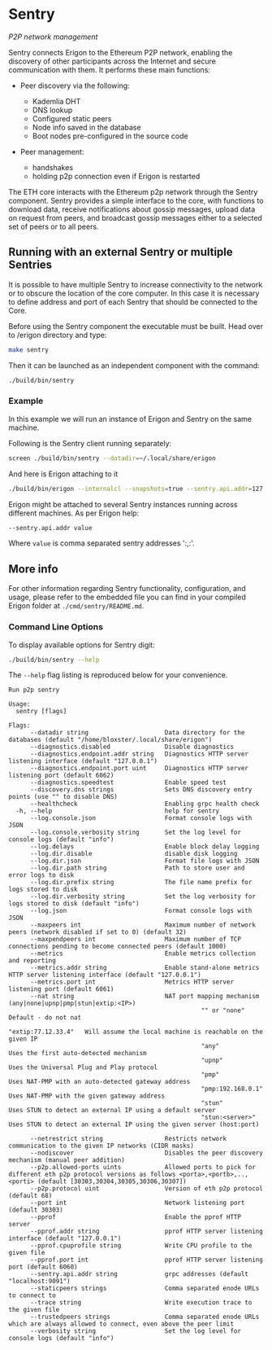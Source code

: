 # Sentry
*P2P network management*

Sentry connects Erigon to the Ethereum P2P network, enabling the discovery of other participants across the Internet and secure communication with them. It performs these main functions: 

- Peer discovery via the following:
    - Kademlia DHT
    - DNS lookup
    - Configured static peers
    - Node info saved in the database
    - Boot nodes pre-configured in the source code

- Peer management:
    - handshakes
    - holding p2p connection even if Erigon is restarted

The ETH core interacts with the Ethereum p2p network through the Sentry component. Sentry provides a simple interface to the core, with functions to download data, receive notifications about gossip messages, upload data on request from peers, and broadcast gossip messages either to a selected set of peers or to all peers.

## Running with an external Sentry or multiple Sentries

It is possible to have multiple Sentry to increase connectivity to the network or to obscure the location of the core computer. In this case it is necessary to define address and port of each Sentry that should be connected to the Core.

Before using the Sentry component the executable must be built. Head over to /erigon directory and type:

```bash
make sentry
```

Then it can be launched as an independent component with the command:

```bash
./build/bin/sentry
```

### Example

In this example we will run an instance of Erigon and Sentry on the same machine.

Following is the Sentry client running separately:  

```bash
screen ./build/bin/sentry --datadir=~/.local/share/erigon
```

And here is Erigon attaching to it

```bash
./build/bin/erigon --internalcl --snapshots=true --sentry.api.addr=127.0.0.1:9091
```

Erigon might be attached to several Sentry instances running across different machines. As per Erigon help:

```bash
--sentry.api.addr value
```
Where `value` is comma separated sentry addresses '<host>:<port>,<host>:<port>'.

## More info

For other information regarding Sentry functionality, configuration, and usage, please refer to the embedded file you can find in your compiled Erigon folder at `./cmd/sentry/README.md`.

### Command Line Options

To display available options for Sentry digit:

```bash
./build/bin/sentry --help
```

The `--help` flag listing is reproduced below for your convenience.

```
Run p2p sentry

Usage:
  sentry [flags]

Flags:
      --datadir string                     Data directory for the databases (default "/home/bloxster/.local/share/erigon")
      --diagnostics.disabled               Disable diagnostics
      --diagnostics.endpoint.addr string   Diagnostics HTTP server listening interface (default "127.0.0.1")
      --diagnostics.endpoint.port uint     Diagnostics HTTP server listening port (default 6062)
      --diagnostics.speedtest              Enable speed test
      --discovery.dns strings              Sets DNS discovery entry points (use "" to disable DNS)
      --healthcheck                        Enabling grpc health check
  -h, --help                               help for sentry
      --log.console.json                   Format console logs with JSON
      --log.console.verbosity string       Set the log level for console logs (default "info")
      --log.delays                         Enable block delay logging
      --log.dir.disable                    disable disk logging
      --log.dir.json                       Format file logs with JSON
      --log.dir.path string                Path to store user and error logs to disk
      --log.dir.prefix string              The file name prefix for logs stored to disk
      --log.dir.verbosity string           Set the log verbosity for logs stored to disk (default "info")
      --log.json                           Format console logs with JSON
      --maxpeers int                       Maximum number of network peers (network disabled if set to 0) (default 32)
      --maxpendpeers int                   Maximum number of TCP connections pending to become connected peers (default 1000)
      --metrics                            Enable metrics collection and reporting
      --metrics.addr string                Enable stand-alone metrics HTTP server listening interface (default "127.0.0.1")
      --metrics.port int                   Metrics HTTP server listening port (default 6061)
      --nat string                         NAT port mapping mechanism (any|none|upnp|pmp|stun|extip:<IP>)
                                           			 "" or "none"         Default - do not nat
                                           			 "extip:77.12.33.4"   Will assume the local machine is reachable on the given IP
                                           			 "any"                Uses the first auto-detected mechanism
                                           			 "upnp"               Uses the Universal Plug and Play protocol
                                           			 "pmp"                Uses NAT-PMP with an auto-detected gateway address
                                           			 "pmp:192.168.0.1"    Uses NAT-PMP with the given gateway address
                                           			 "stun"               Uses STUN to detect an external IP using a default server
                                           			 "stun:<server>"      Uses STUN to detect an external IP using the given server (host:port)
                                           
      --netrestrict string                 Restricts network communication to the given IP networks (CIDR masks)
      --nodiscover                         Disables the peer discovery mechanism (manual peer addition)
      --p2p.allowed-ports uints            Allowed ports to pick for different eth p2p protocol versions as follows <porta>,<portb>,..,<porti> (default [30303,30304,30305,30306,30307])
      --p2p.protocol uint                  Version of eth p2p protocol (default 68)
      --port int                           Network listening port (default 30303)
      --pprof                              Enable the pprof HTTP server
      --pprof.addr string                  pprof HTTP server listening interface (default "127.0.0.1")
      --pprof.cpuprofile string            Write CPU profile to the given file
      --pprof.port int                     pprof HTTP server listening port (default 6060)
      --sentry.api.addr string             grpc addresses (default "localhost:9091")
      --staticpeers strings                Comma separated enode URLs to connect to
      --trace string                       Write execution trace to the given file
      --trustedpeers strings               Comma separated enode URLs which are always allowed to connect, even above the peer limit
      --verbosity string                   Set the log level for console logs (default "info")
```